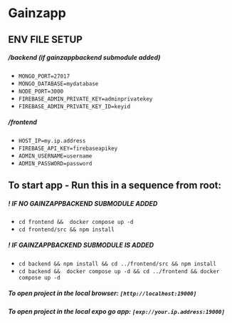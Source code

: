# Gainzapp 

## ENV FILE SETUP 

##### /backend (if gainzappbackend submodule added)
- `MONGO_PORT=27017`
- `MONGO_DATABASE=mydatabase`
- `NODE_PORT=3000`
- `FIREBASE_ADMIN_PRIVATE_KEY=adminprivatekey`
- `FIREBASE_ADMIN_PRIVATE_KEY_ID=keyid`

##### /frontend 
- `HOST_IP=my.ip.address`
- `FIREBASE_API_KEY=firebaseapikey`
- `ADMIN_USERNAME=username`
- `ADMIN_PASSWORD=password`


## To start app - Run this in a sequence from root:
##### ! IF NO GAINZAPPBACKEND SUBMODULE ADDED
- `cd frontend &&  docker compose up -d`
- `cd frontend/src && npm install`
##### ! IF GAINZAPPBACKEND SUBMODULE IS ADDED
- `cd backend && npm install && cd ../frontend/src && npm install` 
- `cd backend &&  docker compose up -d && cd ../frontend && docker compose up -d`


##### To open project in the local browser: `[http://localhost:19000]`
##### To open project in the local expo go app: `[exp://your.ip.address:19000]`
  

